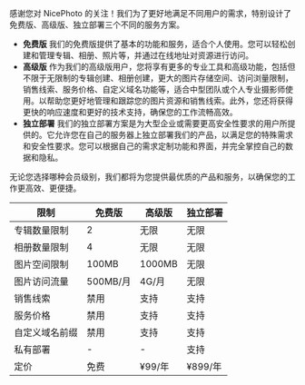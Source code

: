 感谢您对 NicePhoto 的关注！我们为了更好地满足不同用户的需求，特别设计了免费版、高级版、独立部署三个不同的服务方案。

- **免费版** 我们的免费版提供了基本的功能和服务，适合个人使用。您可以轻松创建和管理专辑、相册、照片等，并通过在线地址对资源进行访问。
- **高级版** 作为我们的高级版用户，您将享有更多的专业工具和高级功能，包括但不限于无限制的专辑创建、相册创建，更大的图片存储空间、访问浏量限制，销售线索、服务价格、自定义域名功能等，适合中型团队或个人专业摄影师使用。以帮助您更好地管理和跟踪您的图片资源和销售线索。此外，您还将获得更快的响应速度和更好的技术支持，确保您的工作流畅高效。
- **独立部署** 我们的独立部署方案是为大型企业或需要更高安全性要求的用户所提供的。它允许您在自己的服务器上独立部署我们的产品，以满足您的特殊需求和安全性要求。您可以根据自己的需求定制功能和界面，并完全掌控自己的数据和隐私。

无论您选择哪种会员级别，我们都将为您提供最优质的产品和服务，以确保您的工作更高效、更便捷。

| 限制           | 免费版   | 高级版 | 独立部署 |
| -------------- | -------- | ------ | -------- |
| 专辑数量限制   | 2        | 无限   | 无限     |
| 相册数量限制   | 4        | 无限   | 无限     |
| 图片空间限制   | 100MB    | 1000MB | 无限     |
| 图片访问流量   | 500MB/月 | 4G/月  | 无限     |
| 销售线索       | 禁用     | 支持   | 支持     |
| 服务价格       | 禁用     | 支持   | 支持     |
| 自定义域名前缀 | 禁用     | 支持   | 支持     |
| 私有部署       | -        | -      | 支持     |
| 定价           | 免费     | ¥99/年 | ¥899/年  |
